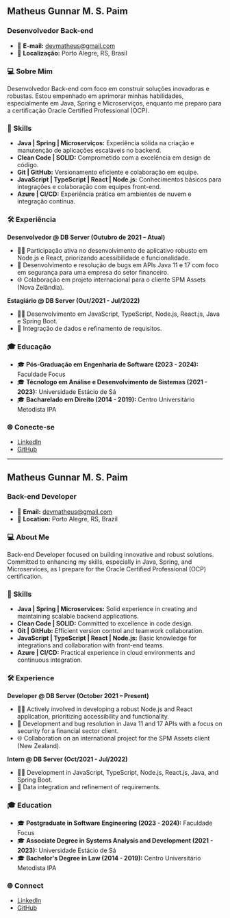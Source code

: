 Matheus Gunnar M. S. Paim
----------------------------

### Desenvolvedor Back-end

*   📧 **E-mail:** devmatheus@gmail.com
*   📍 **Localização:** Porto Alegre, RS, Brasil

### 💻 Sobre Mim

Desenvolvedor Back-end com foco em construir soluções inovadoras e robustas. Estou empenhado em aprimorar minhas habilidades, especialmente em Java, Spring e Microserviços, enquanto me preparo para a certificação Oracle Certified Professional (OCP).

### 🚀 Skills

*   **Java | Spring | Microserviços:** Experiência sólida na criação e manutenção de aplicações escaláveis no backend.
*   **Clean Code | SOLID:** Comprometido com a excelência em design de código.
*   **Git | GitHub:** Versionamento eficiente e colaboração em equipe.
*   **JavaScript | TypeScript | React | Node.js:** Conhecimentos básicos para integrações e colaboração com equipes front-end.
*   **Azure | CI/CD:** Experiência prática em ambientes de nuvem e integração contínua.

### 🛠️ Experiência

**Desenvolvedor @ DB Server (Outubro de 2021 – Atual)**

*   👨‍💻 Participação ativa no desenvolvimento de aplicativo robusto em Node.js e React, priorizando acessibilidade e funcionalidade.
*   🚀 Desenvolvimento e resolução de bugs em APIs Java 11 e 17 com foco em segurança para uma empresa do setor financeiro.
*   🌐 Colaboração em projeto internacional para o cliente SPM Assets (Nova Zelândia).

**Estagiário @ DB Server (Out/2021 - Jul/2022)**

*   👩‍💻 Desenvolvimento em JavaScript, TypeScript, Node.js, React.js, Java e Spring Boot.
*   🔄 Integração de dados e refinamento de requisitos.

### 🎓 Educação

*   🎓 **Pós-Graduação em Engenharia de Software (2023 - 2024):** Faculdade Focus
*   🎓 **Técnologo em Análise e Desenvolvimento de Sistemas (2021 - 2023):** Universidade Estácio de Sá
*   🎓 **Bacharelado em Direito (2014 - 2019):** Centro Universitário Metodista IPA

### 🌐 Conecte-se

*   [LinkedIn](https://www.linkedin.com/in/matheusgunnar/)
*   [GitHub](https://github.com/mgunnar/)

---------------------------------

Matheus Gunnar M. S. Paim
----------------------------

### Back-end Developer

*   📧 **Email:** devmatheus@gmail.com
*   📍 **Location:** Porto Alegre, RS, Brazil

### 💻 About Me

Back-end Developer focused on building innovative and robust solutions. Committed to enhancing my skills, especially in Java, Spring, and Microservices, as I prepare for the Oracle Certified Professional (OCP) certification.

### 🚀 Skills

*   **Java | Spring | Microservices:** Solid experience in creating and maintaining scalable backend applications.
*   **Clean Code | SOLID:** Committed to excellence in code design.
*   **Git | GitHub:** Efficient version control and teamwork collaboration.
*   **JavaScript | TypeScript | React | Node.js:** Basic knowledge for integrations and collaboration with front-end teams.
*   **Azure | CI/CD:** Practical experience in cloud environments and continuous integration.

### 🛠️ Experience

**Developer @ DB Server (October 2021 – Present)**

*   👨‍💻 Actively involved in developing a robust Node.js and React application, prioritizing accessibility and functionality.
*   🚀 Development and bug resolution in Java 11 and 17 APIs with a focus on security for a financial sector client.
*   🌐 Collaboration on an international project for the SPM Assets client (New Zealand).

**Intern @ DB Server (Oct/2021 - Jul/2022)**

*   👩‍💻 Development in JavaScript, TypeScript, Node.js, React.js, Java, and Spring Boot.
*   🔄 Data integration and refinement of requirements.

### 🎓 Education

*   🎓 **Postgraduate in Software Engineering (2023 - 2024):** Faculdade Focus
*   🎓 **Associate Degree in Systems Analysis and Development (2021 - 2023):** Universidade Estácio de Sá
*   🎓 **Bachelor's Degree in Law (2014 - 2019):** Centro Universitário Metodista IPA

### 🌐 Connect

*   [LinkedIn](https://www.linkedin.com/in/matheusgunnar/)
*   [GitHub](https://github.com/mgunnar/)
